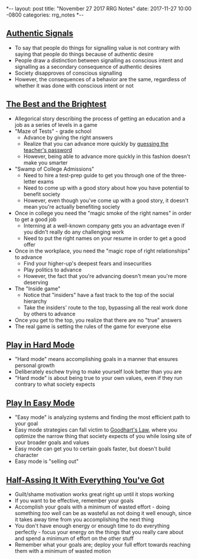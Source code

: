 *--
layout: post
title: "November 27 2017 RRG Notes"
date: 2017-11-27 10:00 -0800
categories: rrg_notes
*--

## [Authentic Signals](http://www.overcomingbias.com/2017/11/authentic-signals.html)
* To say that people do things for signalling value is not contrary with saying that people do things because of authentic desire
* People draw a distinction between signalling as conscious intent and signalling as a secondary consequence of authentic desires
* Society disapproves of conscious signalling
* However, the consequences of a behavior are the same, regardless of whether it was done with conscious intent or not

## [The Best and the Brightest](http://sudoscript.com/the-best-and-the-brightest/)
* Allegorical story describing the process of getting an education and a job as a series of levels in a game
* "Maze of Tests" - grade school
  * Advance by giving the right answers
  * Realize that you can advance more quickly by [guessing the teacher's password](http://lesswrong.com/lw/iq/guessing_the_teachers_password/)
  * However, being able to advance more quickly in this fashion doesn't make you smarter
* "Swamp of College Admissions" 
  * Need to hire a test-prep guide to get you through one of the three-letter exams
  * Need to come up with a good story about how you have potential to benefit society
  * However, even though you've come up with a good story, it doesn't mean you're actually benefiting society
* Once in college you need the "magic smoke of the right names" in order to get a good job
  * Interning at a well-known company gets you an advantage even if you didn't really do any challenging work
  * Need to put the right names on your resume in order to get a good offer
* Once in the workplace, you need the "magic rope of right relationships" to advance
  * Find your higher-up's deepest fears and insecurities
  * Play politics to advance
  * However, the fact that you're advancing doesn't mean you're more deserving
* The "Inside game"
  * Notice that "insiders" have a fast track to the top of the social hierarchy
  * Take the insiders' route to the top, bypassing all the real work done by others to advance
* Once you get to the top, you realize that there are no "true" answers
* The real game is setting the rules of the game for everyone else

## [Play in Hard Mode](https://thezvi.wordpress.com/2017/08/26/play-in-hard-mode/)
* "Hard mode" means accomplishing goals in a manner that ensures personal growth
* Deliberately eschew trying to make yourself look better than you are
* "Hard mode" is about being true to your own values, even if they run contrary to what society expects

## [Play In Easy Mode](https://thezvi.wordpress.com/2017/08/26/play-in-easy-mode/)
* "Easy mode" is analyzing systems and finding the most efficient path to your goal
* Easy mode strategies can fall victim to [Goodhart's Law](https://en.wikipedia.org/wiki/Goodhart%27s_law), where you optimize the narrow thing that society expects of you while losing site of your broader goals and values
* Easy mode can get you to certain goals faster, but doesn't build character
* Easy mode is "selling out"

## [Half-Assing It With Everything You've Got](http://mindingourway.com/half-assing-it-with-everything-youve-got/)
* Guilt/shame motivation works great right up until it stops working
* If you want to be effective, remember your goals
* Accomplish your goals with a minimum of wasted effort - doing something _too well_ can be as wasteful as not doing it well enough, since it takes away time from you accomplishing the next thing
* You don't have enough energy or enough time to do everything perfectly - focus your energy on the things that you really care about and spend a minimum of effort on the other stuff
* Remember what your goals are; deploy your full effort towards reaching them with a minimum of wasted motion
